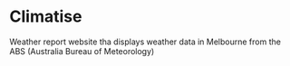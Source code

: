 # Climatise
Weather report website tha displays weather data in Melbourne from the ABS (Australia Bureau of Meteorology)
